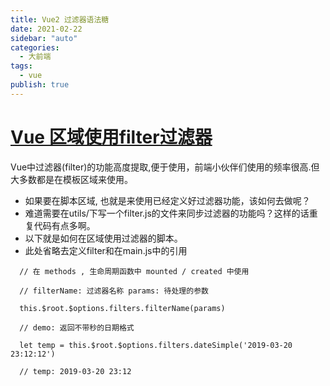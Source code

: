 ```yaml
---
title: Vue2 过滤器语法糖
date: 2021-02-22
sidebar: "auto"
categories:
  - 大前端
tags:
  - vue
publish: true
---
```


# [Vue 区域使用filter过滤器](https://www.cnblogs.com/leslie1943/p/13359573.html)

Vue中过滤器(filter)的功能高度提取,便于使用，前端小伙伴们使用的频率很高.但大多数都是在模板区域来使用。

- 如果要在脚本区域, 也就是来使用已经定义好过滤器功能，该如何去做呢？
- 难道需要在utils/下写一个filter.js的文件来同步过滤器的功能吗？这样的话重复代码有点多啊。
- 以下就是如何在区域使用过滤器的脚本。
- 此处省略去定义filter和在main.js中的引用

```vue
  // 在 methods , 生命周期函数中 mounted / created 中使用

  // filterName: 过滤器名称 params: 待处理的参数

  this.$root.$options.filters.filterName(params)

  // demo: 返回不带秒的日期格式

  let temp = this.$root.$options.filters.dateSimple('2019-03-20 23:12:12')

  // temp: 2019-03-20 23:12
```

